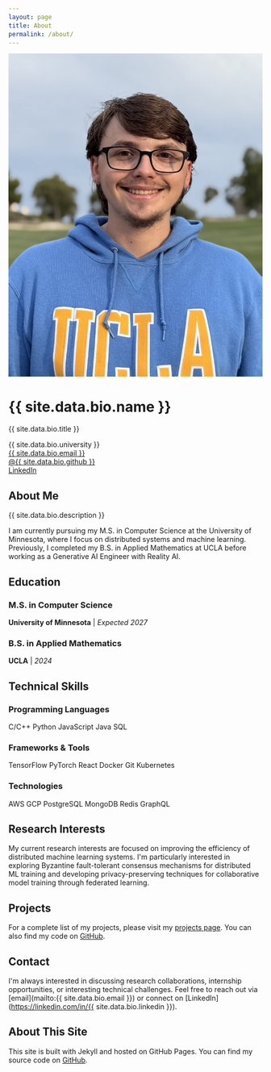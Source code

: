 ```yaml
---
layout: page
title: About
permalink: /about/
---
```


<div class="about-header">
  <div class="headshot">
    <img src="/assets/images/headshot.jpg" alt="Theo Teske">
  </div>
  <div class="bio">
    <h1>{{ site.data.bio.name }}</h1>
    <p class="lead">{{ site.data.bio.title }}</p>
    <div class="about-info">
      <div class="about-info-item">
        <i class="fas fa-university"></i>
        <span>{{ site.data.bio.university }}</span>
      </div>
      <div class="about-info-item">
        <i class="fas fa-envelope"></i>
        <a href="mailto:{{ site.data.bio.email }}">{{ site.data.bio.email }}</a>
      </div>
      <div class="about-info-item">
        <i class="fab fa-github"></i>
        <a href="https://github.com/{{ site.data.bio.github }}">@{{ site.data.bio.github }}</a>
      </div>
      <div class="about-info-item">
        <i class="fab fa-linkedin"></i>
        <a href="https://linkedin.com/in/{{ site.data.bio.linkedin }}">LinkedIn</a>
      </div>
    </div>
  </div>
</div>

## About Me

{{ site.data.bio.description }}

I am currently pursuing my M.S. in Computer Science at the University of Minnesota, where I focus on distributed systems and machine learning. Previously, I completed my B.S. in Applied Mathematics at UCLA before working as a Generative AI Engineer with Reality AI.

## Education

### M.S. in Computer Science
**University of Minnesota** | *Expected 2027*

### B.S. in Applied Mathematics  
**UCLA** | *2024*

## Technical Skills

<div class="skills-grid">
  <div class="skill-category">
    <h3><i class="fas fa-code"></i> Programming Languages</h3>
    <div class="skill-tags">
      <span class="skill-tag">C/C++</span>
      <span class="skill-tag">Python</span>
      <span class="skill-tag">JavaScript</span>
      <span class="skill-tag">Java</span>
      <span class="skill-tag">SQL</span>
    </div>
  </div>
  
  <div class="skill-category">
    <h3><i class="fas fa-tools"></i> Frameworks & Tools</h3>
    <div class="skill-tags">
      <span class="skill-tag">TensorFlow</span>
      <span class="skill-tag">PyTorch</span>
      <span class="skill-tag">React</span>
      <span class="skill-tag">Docker</span>
      <span class="skill-tag">Git</span>
      <span class="skill-tag">Kubernetes</span>
    </div>
  </div>
  
  <div class="skill-category">
    <h3><i class="fas fa-database"></i> Technologies</h3>
    <div class="skill-tags">
      <span class="skill-tag">AWS</span>
      <span class="skill-tag">GCP</span>
      <span class="skill-tag">PostgreSQL</span>
      <span class="skill-tag">MongoDB</span>
      <span class="skill-tag">Redis</span>
      <span class="skill-tag">GraphQL</span>
    </div>
  </div>
</div>

## Research Interests

My current research interests are focused on improving the efficiency of distributed machine learning systems. I'm particularly interested in exploring Byzantine fault-tolerant consensus mechanisms for distributed ML training and developing privacy-preserving techniques for collaborative model training through federated learning.

## Projects

For a complete list of my projects, please visit my [projects page](/projects). You can also find my code on [GitHub](https://github.com/theoteske).

## Contact

I'm always interested in discussing research collaborations, internship opportunities, or interesting technical challenges. Feel free to reach out via [email](mailto:{{ site.data.bio.email }}) or connect on [LinkedIn](https://linkedin.com/in/{{ site.data.bio.linkedin }}).

## About This Site

This site is built with Jekyll and hosted on GitHub Pages. You can find my source code on [GitHub](https://github.com/theoteske/theoteske.github.io).
